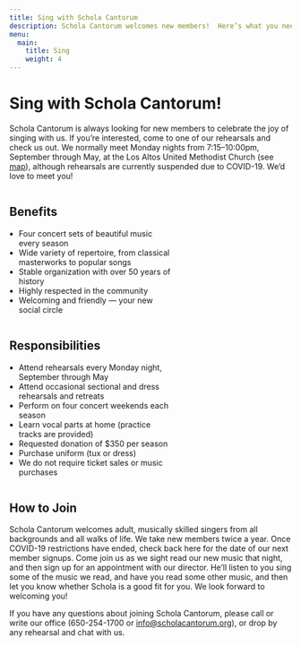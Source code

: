 ```yaml
---
title: Sing with Schola Cantorum
description: Schola Cantorum welcomes new members!  Here’s what you need to know.
menu:
  main:
    title: Sing
    weight: 4
---
```


# Sing with Schola Cantorum!

Schola Cantorum is always looking for new members to celebrate the joy of
singing with us.  If you’re interested, come to one of our rehearsals and check
us out.  We normally meet Monday nights from 7:15–10:00pm, September through
May, at the Los Altos United Methodist Church (see
[map](https://www.google.com/maps/place/Los+Altos+United+Methodist+Church/@37.3604399,-122.1163995,14z/data=!4m13!1m7!3m6!1s0x808fb13b09db205b:0x3cb6a0075024dc76!2s655+Magdalena+Ave,+Los+Altos,+CA+94024!3b1!8m2!3d37.3604399!4d-122.09889!3m4!1s0x808fb13baf46a387:0xcfbef6958c3a62d!8m2!3d37.3604399!4d-122.09889)),
although rehearsals are currently suspended due to COVID-19.  We’d love to meet
you!

<div style="display:flex;flex-wrap:wrap"><div style="width:290px;margin-right:24px">

<h2>Benefits</h2>
<ul style="padding-left:1.2em">
<li>Four concert sets of beautiful music every season</li>
<li>Wide variety of repertoire, from classical masterworks to popular songs</li>
<li>Stable organization with over 50 years of history</li>
<li>Highly respected in the community</li>
<li>Welcoming and friendly — your new social circle</li>
</ul>

</div><div style="width:290px">

<h2>Responsibilities</h2>

<ul style="padding-left:1.2em">
<li>Attend rehearsals every Monday night, September through May</li>
<li>Attend occasional sectional and dress rehearsals and retreats</li>
<li>Perform on four concert weekends each season</li>
<li>Learn vocal parts at home (practice tracks are provided)</li>
<li>Requested donation of $350 per season</li>
<li>Purchase uniform (tux or dress)</li>
<li>We do not require ticket sales or music purchases</li>
</ul>

</div></div>

## How to Join

Schola Cantorum welcomes adult, musically skilled singers from all backgrounds
and all walks of life.  We take new members twice a year.  Once COVID-19
restrictions have ended, check back here for the date of our next member
signups.  Come join us as we sight read our new music that night, and then sign
up for an appointment with our director.  He’ll listen to you sing some of the
music we read, and have you read some other music, and then let you know whether
Schola is a good fit for you.  We look forward to welcoming you!

If you have any questions about joining Schola Cantorum, please call or write
our office (650-254-1700 or info@scholacantorum.org), or drop by any rehearsal
and chat with us.

